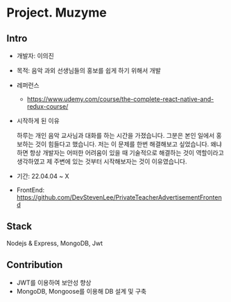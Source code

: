# Project. Muzyme

## Intro

* 개발자: 이의진

* 목적: 음악 과외 선생님들의 홍보를 쉽게 하기 위해서 개발

* 레퍼런스

  - https://www.udemy.com/course/the-complete-react-native-and-redux-course/

* 시작하게 된 이유

  하루는 개인 음악 교사님과 대화를 하는 시간을 가졌습니다. 그분은 본인 일에서 홍보하는 것이 힘들다고 했습니다. 저는 이 문제를 한번 해결해보고 싶었습니다. 왜냐하면 항상 개발자는 어떠한 어려움이 있을 때 기술적으로 해결하는 것이 역할이라고 생각하였고 제 주변에 있는 것부터 시작해보자는 것이 이유였습니다. 

* 기간: 22.04.04 ~ X

* FrontEnd: https://github.com/DevStevenLee/PrivateTeacherAdvertisementFrontend

## Stack

Nodejs & Express, MongoDB, Jwt



## Contribution

* JWT를 이용하여 보안성 향상
* MongoDB, Mongoose를 이용해 DB 설계 및 구축

 
